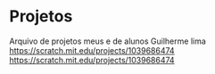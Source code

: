 # Projetos
Arquivo de projetos meus e de alunos Guilherme lima 
https://scratch.mit.edu/projects/1039686474
https://scratch.mit.edu/projects/1039686474
